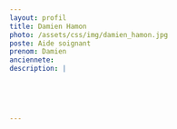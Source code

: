```yaml
---
layout: profil
title: Damien Hamon
photo: /assets/css/img/damien_hamon.jpg
poste: Aide soignant
prenom: Damien
anciennete: 
description: |
 

  

  
---
```

